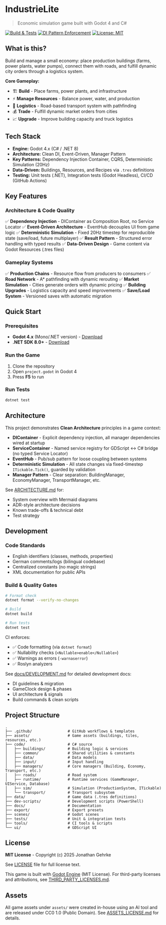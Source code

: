 # IndustrieLite
> Economic simulation game built with Godot 4 and C#

[![Build & Tests](https://github.com/jonathangehrke/IndustrieLite-dev/actions/workflows/dotnet.yml/badge.svg)](https://github.com/jonathangehrke/IndustrieLite-dev/actions/workflows/dotnet.yml)
[![DI Pattern Enforcement](https://github.com/jonathangehrke/IndustrieLite-dev/actions/workflows/di-pattern-check.yml/badge.svg)](https://github.com/jonathangehrke/IndustrieLite-dev/actions/workflows/di-pattern-check.yml)
[![License: MIT](https://img.shields.io/badge/License-MIT-yellow.svg)](LICENSE)

## What is this?

Build and manage a small economy: place production buildings (farms, power plants, water pumps), connect them with roads, and fulfill dynamic city orders through a logistics system.

**Core Gameplay:**
- 🏗️ **Build** - Place farms, power plants, and infrastructure
- ⚡ **Manage Resources** - Balance power, water, and production
- 🚚 **Logistics** - Road-based transport system with pathfinding
- 💰 **Trade** - Fulfill dynamic market orders from cities
- 📈 **Upgrade** - Improve building capacity and truck logistics

## Tech Stack

- **Engine:** Godot 4.x (C# / .NET 8)
- **Architecture:** Clean DI, Event-Driven, Manager Pattern
- **Key Patterns:** Dependency Injection Container, CQRS, Deterministic Simulation (20Hz)
- **Data-Driven:** Buildings, Resources, and Recipes via `.tres` definitions
- **Testing:** Unit tests (.NET), Integration tests (Godot Headless), CI/CD (GitHub Actions)

## Key Features

### Architecture & Code Quality
✅ **Dependency Injection** - DIContainer as Composition Root, no Service Locator
✅ **Event-Driven Architecture** - EventHub decouples UI from game logic
✅ **Deterministic Simulation** - Fixed 20Hz timestep for reproducible state (save/load, future multiplayer)
✅ **Result Pattern** - Structured error handling with typed results
✅ **Data-Driven Design** - Game content via Godot Resources (.tres files)

### Gameplay Systems
✅ **Production Chains** - Resource flow from producers to consumers
✅ **Road Network** - A* pathfinding with dynamic rerouting
✅ **Market Simulation** - Cities generate orders with dynamic pricing
✅ **Building Upgrades** - Logistics capacity and speed improvements
✅ **Save/Load System** - Versioned saves with automatic migration

## Quick Start

### Prerequisites
- **Godot 4.x** (Mono/.NET version) - [Download](https://godotengine.org/download)
- **.NET SDK 8.0+** - [Download](https://dotnet.microsoft.com/download)

### Run the Game
1. Clone the repository
2. Open `project.godot` in Godot 4
3. Press **F5** to run

### Run Tests
```bash
dotnet test
```

## Architecture

This project demonstrates **Clean Architecture** principles in a game context:

- **DIContainer** - Explicit dependency injection, all manager dependencies wired at startup
- **ServiceContainer** - Named service registry for GDScript ↔ C# bridge (no typed Service Locator)
- **EventHub** - Pub/sub pattern for loose coupling between systems
- **Deterministic Simulation** - All state changes via fixed-timestep `ITickable.Tick()`, guarded by validation
- **Manager Pattern** - Clear separation: BuildingManager, EconomyManager, TransportManager, etc.

See [ARCHITECTURE.md](ARCHITECTURE.md) for:
- System overview with Mermaid diagrams
- ADR-style architecture decisions
- Known trade-offs & technical debt
- Test strategy

## Development

### Code Standards
- English identifiers (classes, methods, properties)
- German comments/logs (bilingual codebase)
- Centralized constants (no magic strings)
- XML documentation for public APIs

### Build & Quality Gates
```bash
# Format check
dotnet format --verify-no-changes

# Build
dotnet build

# Run tests
dotnet test
```

CI enforces:
- ✅ Code formatting (via `dotnet format`)
- ✅ Nullability checks (`<Nullable>enable</Nullable>`)
- ✅ Warnings as errors (`-warnaserror`)
- ✅ Roslyn analyzers

See [docs/DEVELOPMENT.md](docs/DEVELOPMENT.md) for detailed development docs:
- DI guidelines & migration
- GameClock design & phases
- UI architecture & signals
- Build commands & clean scripts

## Project Structure

```
.
├── .github/                # GitHub workflows & templates
├── assets/                 # Game assets (buildings, tiles, resources, etc.)
├── code/                   # C# source
│   ├── buildings/          # Building logic & services
│   ├── common/             # Shared utilities & constants
│   ├── data/               # Data models
│   ├── input/              # Input handling
│   ├── managers/           # Core managers (Building, Economy, Transport, etc.)
│   ├── roads/              # Road system
│   ├── runtime/            # Runtime services (GameManager, UIService, Database)
│   ├── sim/                # Simulation (ProductionSystem, ITickable)
│   └── transport/          # Transport subsystem
├── data/                   # Game data (.tres definitions)
├── dev-scripts/            # Development scripts (PowerShell)
├── docs/                   # Documentation
├── export/                 # Export presets
├── scenes/                 # Godot scenes
├── tests/                  # Unit & integration tests
├── tools/                  # CI tools & scripts
└── ui/                     # GDScript UI
```

## License

**MIT License** - Copyright (c) 2025 Jonathan Gehrke

See [LICENSE](LICENSE) file for full license text.

This game is built with [Godot Engine](https://godotengine.org) (MIT License).
For third-party licenses and attributions, see [THIRD_PARTY_LICENSES.md](THIRD_PARTY_LICENSES.md).

## Assets

All game assets under `assets/` were created in-house using an AI tool and are released under
CC0 1.0 (Public Domain). See [ASSETS_LICENSE.md](ASSETS_LICENSE.md) for details.

